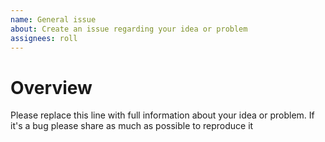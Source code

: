 ```yaml
---
name: General issue
about: Create an issue regarding your idea or problem
assignees: roll
---
```


# Overview

Please replace this line with full information about your idea or problem. If it's a bug please share as much as possible to reproduce it
